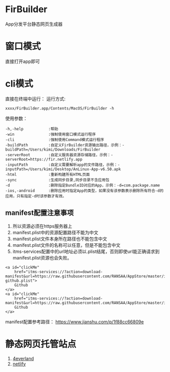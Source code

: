 # FirBuilder
App分发平台静态网页生成器

# 窗口模式
直接打开app即可

# cli模式
直接在终端中运行：
运行方式:
```
xxxx/FirBuilder.app/Contents/MacOS/FirBuilder -h
```
使用参数：
```
-h,-help           :帮助
-win               :强制使用窗口模式运行程序
-cli               :强制使用Command模式运行程序
-buildPath         :自定义FirBuilder资源输出路径，示例：-buildPath=/Users/kimi/Downloads/FirBuilder
-serverRoot        :自定义服务器资源存储路径，示例：-serverRoot=https://fir.netlify.app
-inputPath         :自定义需要解析app的文件路径，示例：-inputPath=/Users/kimi/Desktop/AnLinux-App-v6.50.apk
-html              :重新构建所有HTML页面
-sync              :生成同步目录,同步目录不含应用包
-d                 :删除指定BundleID对应的App，示例：-d=com.package.name
-ios,-android      :删除应用时指定App的类型，如果没有该参数表示删除所有符合-d的应用，只有指定-d时该参数才有效。
```

## manifest配置注意事项
1. 所以资源必须在https服务器上
2. manifest.plist中的资源配置路径不能为中文
3. manifest.plist文件本身所在路径也不能包含中文
4. manifest.plist文件的名称可以任意，但是不能包含中文
5. itms-services配置中的url地址必须以.plist结尾，否则即使url能正确请求到manifest.plist资源也会失败。
```
<a id="clickMe"
	href="itms-services://?action=download-manifest&url=https://raw.githubusercontent.com/RANSAA/AppStore/master/ios/com.sayaDev.test/1.0/manifest-github.plist">
	Github
</a>
<a id="clickMe"
	href="itms-services://?action=download-manifest&url=https://raw.githubusercontent.com/RANSAA/AppStore/master/ios/com.sayaDev.test/1.0/manifest.plist">
	Github
</a>
```
manifest配置参考路径： https://www.jianshu.com/p/1f88cc66809e

# 静态网页托管站点
1. [4everland](https://www.4everland.org/)
2. [netlify](https://app.netlify.com/)


